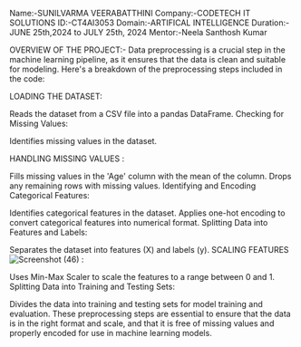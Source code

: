 Name:-SUNILVARMA VEERABATTHINI
Company:-CODETECH IT SOLUTIONS
ID:-CT4AI3053
Domain:-ARTIFICAL INTELLIGENCE
Duration:-JUNE 25th,2024 to JULY 25th, 2024
Mentor:-Neela Santhosh Kumar

OVERVIEW OF THE PROJECT:-
Data preprocessing is a crucial step in the machine learning pipeline, as it ensures that the data is clean and suitable for modeling. Here's a breakdown of the preprocessing steps included in the code:

LOADING THE DATASET:

Reads the dataset from a CSV file into a pandas DataFrame.
Checking for Missing Values:

Identifies missing values in the dataset.

HANDLING MISSING VALUES :

Fills missing values in the 'Age' column with the mean of the column.
Drops any remaining rows with missing values.
Identifying and Encoding Categorical Features:

Identifies categorical features in the dataset.
Applies one-hot encoding to convert categorical features into numerical format.
Splitting Data into Features and Labels:

Separates the dataset into features (X) and labels (y).
SCALING FEATURES![Screenshot (46)](https://github.com/user-attachments/assets/75ca22a5-df53-43db-98ba-3a74ddb4a9b7)
:

Uses Min-Max Scaler to scale the features to a range between 0 and 1.
Splitting Data into Training and Testing Sets:

Divides the data into training and testing sets for model training and evaluation.
These preprocessing steps are essential to ensure that the data is in the right format and scale, and that it is free of missing values and properly encoded for use in machine learning models.







